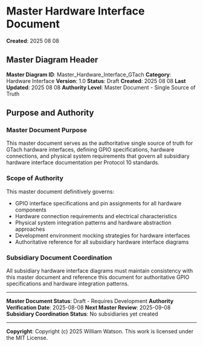 # Master Hardware Interface Document

**Created**: 2025 08 08

## Master Diagram Header

**Master Diagram ID**: Master_Hardware_Interface_GTach
**Category**: Hardware Interface
**Version**: 1.0
**Status**: Draft
**Created**: 2025 08 08
**Last Updated**: 2025 08 08
**Authority Level**: Master Document - Single Source of Truth

## Purpose and Authority

### Master Document Purpose
This master document serves as the authoritative single source of truth for GTach hardware interfaces, defining GPIO specifications, hardware connections, and physical system requirements that govern all subsidiary hardware interface documentation per Protocol 10 standards.

### Scope of Authority
This master document definitively governs:
- GPIO interface specifications and pin assignments for all hardware components
- Hardware connection requirements and electrical characteristics
- Physical system integration patterns and hardware abstraction approaches
- Development environment mocking strategies for hardware interfaces
- Authoritative reference for all subsidiary hardware interface diagrams

### Subsidiary Document Coordination
All subsidiary hardware interface diagrams must maintain consistency with this master document and reference this document for authoritative GPIO specifications and hardware integration patterns.

---

**Master Document Status**: Draft - Requires Development
**Authority Verification Date**: 2025-08-08
**Next Master Review**: 2025-09-08
**Subsidiary Coordination Status**: No subsidiaries yet created

---

**Copyright**: Copyright (c) 2025 William Watson. This work is licensed under the MIT License.
